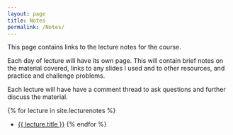 ```yaml
---
layout: page
title: Notes
permalink: /Notes/
---
```


This page contains links to the lecture notes for the course.

Each day of lecture will have its own page.  This will contain brief notes on the material covered, links to any slides I used and to other resources, and practice and challenge problems.

Each lecture will have have a comment thread to ask questions and further discuss the material.  


{% for lecture in site.lecturenotes %}
 - <a href="{{ lecture.url | prepend:site.baseurl }}"> {{ lecture.title }}</a>
{% endfor %} 

